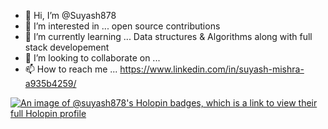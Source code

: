 - 👋 Hi, I’m @Suyash878
- 👀 I’m interested in ... open source contributions
- 🌱 I’m currently learning ... Data structures & Algorithms along with full stack developement
- 💞️ I’m looking to collaborate on ... 
- 📫 How to reach me ... https://www.linkedin.com/in/suyash-mishra-a935b4259/

[![An image of @suyash878's Holopin badges, which is a link to view their full Holopin profile](https://holopin.me/suyash878)](https://holopin.io/@suyash878)

<!---
Suyash878/Suyash878 is a ✨ special ✨ repository because its `README.md` (this file) appears on your GitHub profile.
You can click the Preview link to take a look at your changes.
--->
